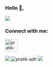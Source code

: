 ### Hello 👋,

![](https://komarev.com/ghpvc/?username=your-github-pratik-adh&label=PROFILE+VIEWS)

<h3 align="left">Connect with me:</h3>
<p align="left">
<a href="https://www.linkedin.com/in/pratik-adhikari" target="blank"><img align="center" src="https://media.licdn.com/dms/image/C560BAQHaVYd13rRz3A/company-logo_200_200/0/1638831589865?e=1682553600&v=beta&t=RETTqP2IKR3vAsGGg8h2reiG5QgGizaepLU0YIpf4BA" alt="pratik-adhikari" height="40" width="40" /></a>
</p>

<img align="left" src="https://github-readme-streak-stats.herokuapp.com/?user=pratik-adh&theme=dark"/>
<img src="https://github-readme-stats.vercel.app/api?username=pratik-adh&show_icons=true&theme=dark" alt="pratik-adh" />
<img src="https://github-readme-stats.vercel.app/api/top-langs?username=pratik-adh"/>

<!-- <img src="https://github-readme-stats.vercel.app/api/top-langs/?username=pratik-adh&layout=compact&count_private=true&theme=dark" /> -->
<!--
**pratik-adh/pratik-adh** is a ✨ _special_ ✨ repository because its `README.md` (this file) appears on your GitHub profile.

Here are some ideas to get you started:

- 🔭 I’m currently working on ...
- 🌱 I’m currently learning ...
- 👯 I’m looking to collaborate on ...
- 🤔 I’m looking for help with ...
- 💬 Ask me about ...
- 📫 How to reach me: ...
- 😄 Pronouns: ...
- ⚡ Fun fact: ...
-->

